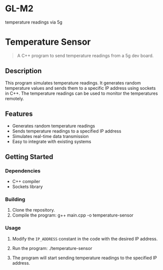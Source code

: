 # GL-M2
temperature readings via 5g

# Temperature Sensor


> A C++ program to send temperature readings from a 5g dev board.

## Description

This program simulates temperature readings. It generates random temperature values and sends them to a specific IP address using sockets in C++. The temperature readings can be used to monitor the temperatures remotely.

## Features

- Generates random temperature readings
- Sends temperature readings to a specified IP address
- Simulates real-time data transmission
- Easy to integrate with existing systems

## Getting Started

### Dependencies

- C++ compiler
- Sockets library

### Building

1. Clone the repository.
2. Compile the program:
g++ main.cpp -o temperature-sensor


### Usage

1. Modify the `IP_ADDRESS` constant in the code with the desired IP address.
2. Run the program:
./temperature-sensor

  
3. The program will start sending temperature readings to the specified IP address.

